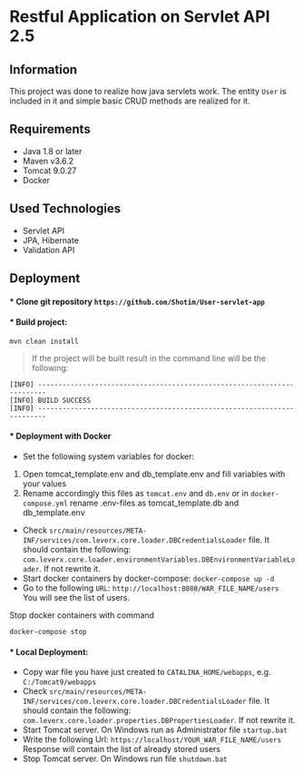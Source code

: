 # Restful Application on Servlet API 2.5
## Information
This project was done to realize how java servlets work. The entity `User` is included in it and simple basic CRUD methods are realized for it.

## Requirements
* Java 1.8 or later
* Maven v3.6.2
* Tomcat 9.0.27
* Docker

## Used Technologies
* Servlet API
* JPA, Hibernate
* Validation API

## Deployment

#### * Clone git repository `https://github.com/Shotim/User-servlet-app`

#### * Build project:
```
mvn clean install
```

>If the project will be built result in the command line will be the following:
```
[INFO] ------------------------------------------------------------------------
[INFO] BUILD SUCCESS
[INFO] ------------------------------------------------------------------------
```
#### * Deployment with Docker
* Set the following system variables for docker:
1) Open tomcat_template.env and db_template.env and fill variables with your values
2) Rename accordingly this files as `tomcat.env` and `db.env` or in `docker-compose.yml` rename .env-files as
tomcat_template.db and db_template.env
* Check `src/main/resources/META-INF/services/com.leverx.core.loader.DBCredentialsLoader` file. It should contain the following:
`com.leverx.core.loader.environmentVariables.DBEnvironmentVariableLoader`. If not rewrite it.
* Start docker containers by docker-compose:
`
docker-compose up -d
`
*  Go to the following `URL`:
`
http://localhost:8080/WAR_FILE_NAME/users
`
You will see the list of users.

Stop docker containers with command
 ```
 docker-compose stop
```
#### * Local Deployment:
* Copy war file you have just created to `CATALINA_HOME/webapps`, e.g.
`C:/Tomcat9/webapps`
* Check `src/main/resources/META-INF/services/com.leverx.core.loader.DBCredentialsLoader` file. It should contain the following:
`com.leverx.core.loader.properties.DBPropertiesLoader`. If not rewrite it.
* Start Tomcat server. On Windows run as Administrator file `startup.bat`
* Write the following Url: `https://localhost/YOUR_WAR_FILE_NAME/users`
Response will contain the list of already stored users
* Stop Tomcat server. On Windows run file `shutdown.bat`